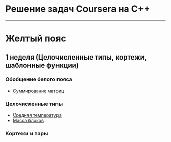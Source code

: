 # Решение задач Coursera на C++

-----------------------------

# Желтый пояс

## 1 неделя (Целочисленные типы, кортежи, шаблонные функции)
### Обобщение белого пояса
- [Суммирование матриц](matrix_sum.cpp)
### Целочисленные типы
- [Средняя температура]()
- [Масса блоков]()
### Кортежи и пары
